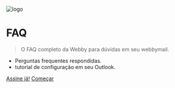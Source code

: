 ![logo](https://webbyinternet.com.br/images/logo.svg)

# FAQ

> O FAQ completo da Webby para dúvidas em seu webbymail.

- Perguntas frequentes respondidas.
- tutorial de configuração em seu Outlook.

[Assine já!](https://webbyinternet.com.br/)
[Começar](#faq-webbymail)
